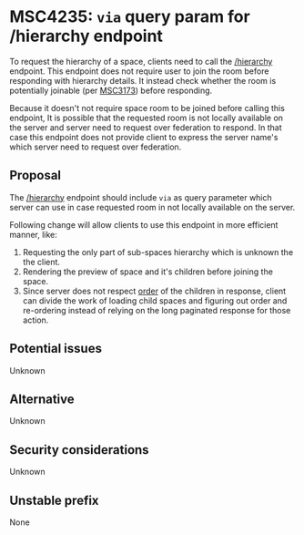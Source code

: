 # MSC4235: `via` query param for /hierarchy endpoint

To request the hierarchy of a space, clients need to call the
[/hierarchy](https://spec.matrix.org/v1.9/client-server-api/#get_matrixclientv1roomsroomidhierarchy) endpoint. This
endpoint does not require user to join the room before responding with hierarchy details. It instead check whether the
room is potentially joinable (per [MSC3173](https://github.com/matrix-org/matrix-spec-proposals/pull/3173)) before
responding.

Because it doesn't not require space room to be joined before calling this endpoint, It is possible that the requested
room is not locally available on the server and server need to request over federation to respond. In that case this
endpoint does not provide client to express the server name's which server need to request over federation. 

## Proposal

The [/hierarchy](https://spec.matrix.org/v1.9/client-server-api/#get_matrixclientv1roomsroomidhierarchy) endpoint should
include `via` as query parameter which server can use in case requested room in not locally available on the server.

Following change will allow clients to use this endpoint in more efficient manner, like: 
1. Requesting the only part of sub-spaces hierarchy which is unknown the the client.
2. Rendering the preview of space and it's children before joining the space.
3. Since server does not respect [order](https://spec.matrix.org/v1.9/client-server-api/#mspacechild) of the children in
   response, client can divide the work of loading child spaces and figuring out order and re-ordering instead of
   relying on the long paginated response for those action.

## Potential issues
Unknown

## Alternative
Unknown

## Security considerations
Unknown

## Unstable prefix
None